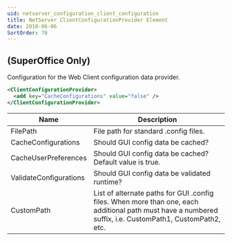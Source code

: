 ```yaml
---
uid: netserver_configuration_client_configuration
title: NetServer ClientConfigurationProvider Element
date: 2018-06-06
SortOrder: 70
---
```

## (SuperOffice Only)

Configuration for the Web Client configuration data provider.

```xml
<ClientConfigurationProvider>
  <add key="CacheConfigurations" value="false" />
</ClientConfigurationProvider>
```

|Name|Description|
|------------|-|
|FilePath|File path for standard .config files.|
|CacheConfigurations|Should GUI config data be cached?|
|CacheUserPreferences|Should GUI config data be cached? Default value is true.|
|ValidateConfigurations|Should GUI config data be validated runtime?|
|CustomPath|List of alternate paths for GUI .config files. When more than one, each additional path must have a numbered suffix, i.e. CustomPath1, CustomPath2, etc.|
